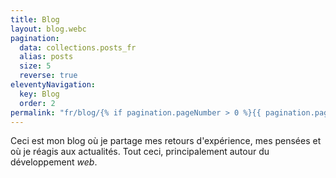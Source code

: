 ```yaml
---
title: Blog
layout: blog.webc
pagination:
  data: collections.posts_fr
  alias: posts
  size: 5
  reverse: true
eleventyNavigation:
  key: Blog
  order: 2
permalink: "fr/blog/{% if pagination.pageNumber > 0 %}{{ pagination.pageNumber }}/{% endif %}index.html"
---
```


Ceci est mon blog où je partage mes retours d'expérience, mes pensées et où je réagis aux actualités. Tout ceci, principalement autour du développement _web_.
